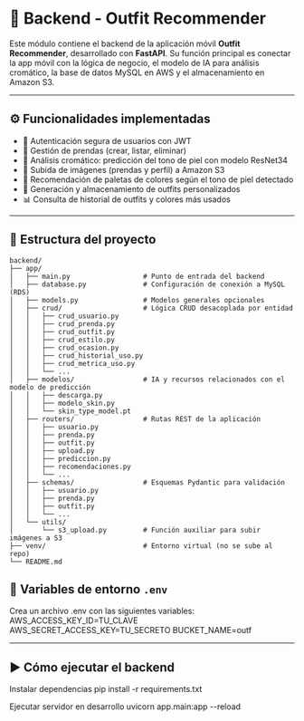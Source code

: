 # 🧠 Backend - Outfit Recommender

Este módulo contiene el backend de la aplicación móvil **Outfit Recommender**, desarrollado con **FastAPI**. Su función principal es conectar la app móvil con la lógica de negocio, el modelo de IA para análisis cromático, la base de datos MySQL en AWS y el almacenamiento en Amazon S3.

---

## ⚙️ Funcionalidades implementadas

- 🔐 Autenticación segura de usuarios con JWT
- 👕 Gestión de prendas (crear, listar, eliminar)
- 🌈 Análisis cromático: predicción del tono de piel con modelo ResNet34
- 📸 Subida de imágenes (prendas y perfil) a Amazon S3
- 🎨 Recomendación de paletas de colores según el tono de piel detectado
- 👗 Generación y almacenamiento de outfits personalizados
- 📊 Consulta de historial de outfits y colores más usados

---

## 📂 Estructura del proyecto

```plaintext
backend/
├── app/
│   ├── main.py                  # Punto de entrada del backend
│   ├── database.py              # Configuración de conexión a MySQL (RDS)
│   ├── models.py                # Modelos generales opcionales
│   ├── crud/                    # Lógica CRUD desacoplada por entidad
│   │   ├── crud_usuario.py
│   │   ├── crud_prenda.py
│   │   ├── crud_outfit.py
│   │   ├── crud_estilo.py
│   │   ├── crud_ocasion.py
│   │   ├── crud_historial_uso.py
│   │   ├── crud_metrica_uso.py
│   │   └── ...
│   ├── modelos/                 # IA y recursos relacionados con el modelo de predicción
│   │   ├── descarga.py
│   │   ├── modelo_skin.py
│   │   └── skin_type_model.pt
│   ├── routers/                 # Rutas REST de la aplicación
│   │   ├── usuario.py
│   │   ├── prenda.py
│   │   ├── outfit.py
│   │   ├── upload.py
│   │   ├── prediccion.py
│   │   ├── recomendaciones.py
│   │   └── ...
│   ├── schemas/                 # Esquemas Pydantic para validación
│   │   ├── usuario.py
│   │   ├── prenda.py
│   │   ├── outfit.py
│   │   └── ...
│   └── utils/
│       └── s3_upload.py         # Función auxiliar para subir imágenes a S3
├── venv/                        # Entorno virtual (no se sube al repo)
└── README.md              
```
## 🔐 Variables de entorno `.env`
Crea un archivo .env con las siguientes variables:
AWS_ACCESS_KEY_ID=TU_CLAVE
AWS_SECRET_ACCESS_KEY=TU_SECRETO
BUCKET_NAME=outf

---
## ▶️ Cómo ejecutar el backend
 Instalar dependencias
pip install -r requirements.txt

Ejecutar servidor en desarrollo
uvicorn app.main:app --reload
